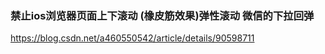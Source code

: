 ### 禁止ios浏览器页面上下滚动 (橡皮筋效果)弹性滚动 微信的下拉回弹
https://blog.csdn.net/a460550542/article/details/90598711








